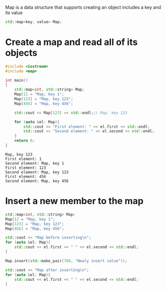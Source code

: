 Map is a data structure that supports creating an object includes a key and its value

```cpp
std::map<key, value> Map;
```

# Create a map and read all of its objects

```cpp
#include <iostream>
#include <map>

int main()
{
    std::map<int, std::string> Map;
    Map[1] = "Map, key 1";
    Map[123] = "Map, key 123";
    Map[456] = "Map, key 456";

    std::cout << Map[123] << std::endl;// Map, key 123

    for (auto &el: Map){
        std::cout << "First element: " << el.first << std::endl;
        std::cout << "Second element: " << el.second << std::endl;
    }
    return 0;
}
```
```
Map, key 123
First element: 1
Second element: Map, key 1
First element: 123
Second element: Map, key 123
First element: 456
Second element: Map, key 456
```
# Insert a new member to the map

```cpp
std::map<int, std::string> Map;
Map[1] = "Map, key 1";
Map[123] = "Map, key 123";
Map[456] = "Map, key 456";

std::cout << "Map before inserting\n";
for (auto &el: Map){
    std::cout << el.first << " " << el.second << std::endl;
}

Map.insert(std::make_pair(789, "Newly insert value"));

std::cout << "Map after inserting\n";
for (auto &el: Map){
    std::cout << el.first << " " << el.second << std::endl;
}
```